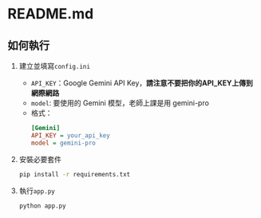 # README.md

## 如何執行
1. 建立並填寫`config.ini`
   - `API_KEY`：Google Gemini API Key，**請注意不要把你的API_KEY上傳到網際網路**
   - `model`: 要使用的 Gemini 模型，老師上課是用 gemini-pro
   - 格式：
     ```ini
     [Gemini]
     API_KEY = your_api_key
     model = gemini-pro
     ```
      
2. 安裝必要套件
    ```bash
    pip install -r requirements.txt
    ```
3. 執行`app.py`
    ```bash
    python app.py
    ```
